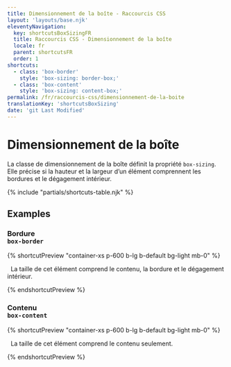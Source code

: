 ```yaml
---
title: Dimensionnement de la boîte - Raccourcis CSS
layout: 'layouts/base.njk'
eleventyNavigation:
  key: shortcutsBoxSizingFR
  title: Raccourcis CSS - Dimensionnement de la boîte
  locale: fr
  parent: shortcutsFR
  order: 1
shortcuts:
  - class: 'box-border'
    style: 'box-sizing: border-box;'
  - class: 'box-content'
    style: 'box-sizing: content-box;'
permalink: /fr/raccourcis-css/dimensionnement-de-la-boite
translationKey: 'shortcutsBoxSizing'
date: 'git Last Modified'
---
```


# Dimensionnement de la boîte

La classe de dimensionnement de la boîte définit la propriété `box-sizing`. Elle précise si la hauteur et la largeur d’un élément comprennent les bordures et le dégagement intérieur.

{% include "partials/shortcuts-table.njk" %}

## Examples

### Bordure <br/>`box-border`

{% shortcutPreview "container-xs p-600 b-lg b-default bg-light mb-0" %}

<p class="box-border">
  La taille de cet élément comprend le contenu, la bordure et le dégagement intérieur.
</p>
{% endshortcutPreview %}

### Contenu<br/>`box-content`

{% shortcutPreview "container-xs p-600 b-lg b-default bg-light mb-0" %}

<p class="box-content">
  La taille de cet élément comprend le contenu seulement.
</p>
{% endshortcutPreview %}
